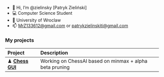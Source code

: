 - 👋 Hi, I’m @zielinsky [Patryk Zieliński]
- 💻 Computer Science Student
- 🏫 University of Wroclaw
- 📫 MrZ133612@gmail.com or patrykzielinskiti@gmail.com

### My projects
|**Project**|**Description**|
|:---|:---|
|♟ **[Chess GUI](https://github.com/zielinsky/chess)**|Working on ChessAI based on minmax + alpha beta pruning|

<!---
zielinsky/zielinsky is a ✨ special ✨ repository because its `README.md` (this file) appears on your GitHub profile.
You can click the Preview link to take a look at your changes.
--->

